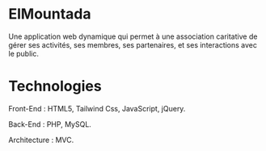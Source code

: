 # ElMountada
Une application web dynamique qui permet à une association caritative de gérer ses activités, ses membres, ses partenaires, et ses interactions avec le public.
# Technologies 
Front-End : HTML5, Tailwind Css, JavaScript, jQuery. 

Back-End : PHP, MySQL.

Architecture : MVC.

